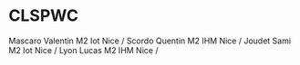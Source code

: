# CLSPWC
Mascaro Valentin M2 Iot Nice /
Scordo Quentin M2 IHM Nice /
Joudet Sami M2 Iot Nice /
Lyon Lucas M2 IHM Nice /
